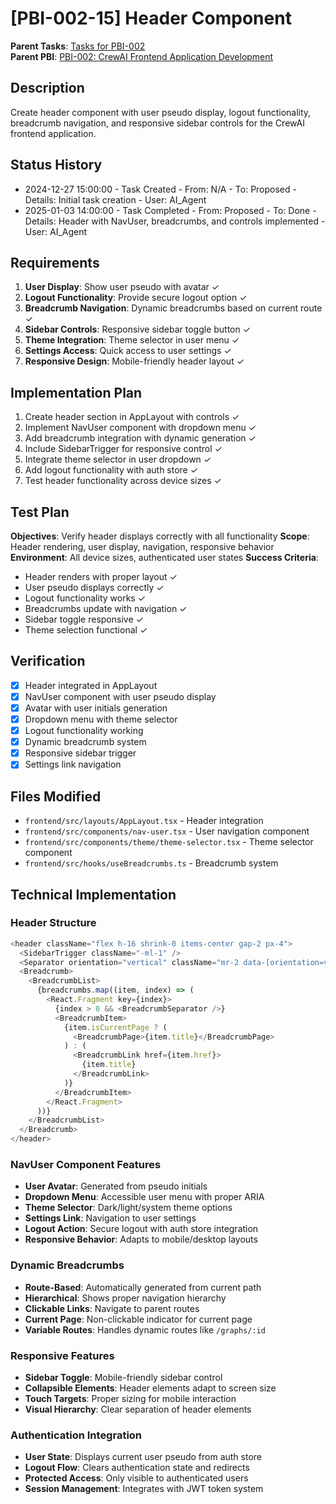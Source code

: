 # [PBI-002-15] Header Component

**Parent Tasks**: [Tasks for PBI-002](mdc:../tasks.md)  
**Parent PBI**: [PBI-002: CrewAI Frontend Application Development](mdc:../prd.md)

## Description
Create header component with user pseudo display, logout functionality, breadcrumb navigation, and responsive sidebar controls for the CrewAI frontend application.

## Status History
- 2024-12-27 15:00:00 - Task Created - From: N/A - To: Proposed - Details: Initial task creation - User: AI_Agent
- 2025-01-03 14:00:00 - Task Completed - From: Proposed - To: Done - Details: Header with NavUser, breadcrumbs, and controls implemented - User: AI_Agent

## Requirements
1. **User Display**: Show user pseudo with avatar ✓
2. **Logout Functionality**: Provide secure logout option ✓
3. **Breadcrumb Navigation**: Dynamic breadcrumbs based on current route ✓
4. **Sidebar Controls**: Responsive sidebar toggle button ✓
5. **Theme Integration**: Theme selector in user menu ✓
6. **Settings Access**: Quick access to user settings ✓
7. **Responsive Design**: Mobile-friendly header layout ✓

## Implementation Plan
1. Create header section in AppLayout with controls ✓
2. Implement NavUser component with dropdown menu ✓
3. Add breadcrumb integration with dynamic generation ✓
4. Include SidebarTrigger for responsive control ✓
5. Integrate theme selector in user dropdown ✓
6. Add logout functionality with auth store ✓
7. Test header functionality across device sizes ✓

## Test Plan
**Objectives**: Verify header displays correctly with all functionality
**Scope**: Header rendering, user display, navigation, responsive behavior
**Environment**: All device sizes, authenticated user states
**Success Criteria**:
- Header renders with proper layout ✓
- User pseudo displays correctly ✓
- Logout functionality works ✓
- Breadcrumbs update with navigation ✓
- Sidebar toggle responsive ✓
- Theme selection functional ✓

## Verification
- [x] Header integrated in AppLayout
- [x] NavUser component with user pseudo display
- [x] Avatar with user initials generation
- [x] Dropdown menu with theme selector
- [x] Logout functionality working
- [x] Dynamic breadcrumb system
- [x] Responsive sidebar trigger
- [x] Settings link navigation

## Files Modified
- `frontend/src/layouts/AppLayout.tsx` - Header integration
- `frontend/src/components/nav-user.tsx` - User navigation component
- `frontend/src/components/theme/theme-selector.tsx` - Theme selector component
- `frontend/src/hooks/useBreadcrumbs.ts` - Breadcrumb system

## Technical Implementation

### **Header Structure**
```typescript
<header className="flex h-16 shrink-0 items-center gap-2 px-4">
  <SidebarTrigger className="-ml-1" />
  <Separator orientation="vertical" className="mr-2 data-[orientation=vertical]:h-4" />
  <Breadcrumb>
    <BreadcrumbList>
      {breadcrumbs.map((item, index) => (
        <React.Fragment key={index}>
          {index > 0 && <BreadcrumbSeparator />}
          <BreadcrumbItem>
            {item.isCurrentPage ? (
              <BreadcrumbPage>{item.title}</BreadcrumbPage>
            ) : (
              <BreadcrumbLink href={item.href}>
                {item.title}
              </BreadcrumbLink>
            )}
          </BreadcrumbItem>
        </React.Fragment>
      ))}
    </BreadcrumbList>
  </Breadcrumb>
</header>
```

### **NavUser Component Features**
- **User Avatar**: Generated from pseudo initials
- **Dropdown Menu**: Accessible user menu with proper ARIA
- **Theme Selector**: Dark/light/system theme options
- **Settings Link**: Navigation to user settings
- **Logout Action**: Secure logout with auth store integration
- **Responsive Behavior**: Adapts to mobile/desktop layouts

### **Dynamic Breadcrumbs**
- **Route-Based**: Automatically generated from current path
- **Hierarchical**: Shows proper navigation hierarchy
- **Clickable Links**: Navigate to parent routes
- **Current Page**: Non-clickable indicator for current page
- **Variable Routes**: Handles dynamic routes like `/graphs/:id`

### **Responsive Features**
- **Sidebar Toggle**: Mobile-friendly sidebar control
- **Collapsible Elements**: Header elements adapt to screen size
- **Touch Targets**: Proper sizing for mobile interaction
- **Visual Hierarchy**: Clear separation of header elements

### **Authentication Integration**
- **User State**: Displays current user pseudo from auth store
- **Logout Flow**: Clears authentication state and redirects
- **Protected Access**: Only visible to authenticated users
- **Session Management**: Integrates with JWT token system 
